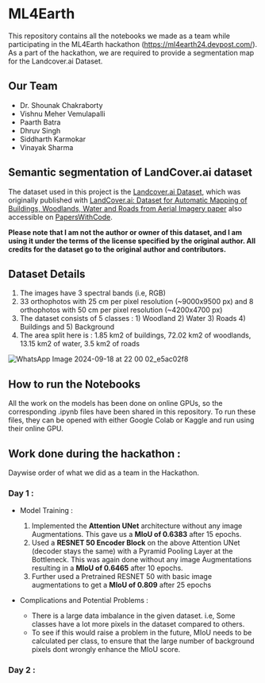 # ML4Earth
This repository contains all the notebooks we made as a team while participating in the ML4Earth hackathon (https://ml4earth24.devpost.com/).
As a part of the hackathon, we are required to provide a segmentation map for the Landcover.ai Dataset.

## Our Team

- Dr. Shounak Chakraborty
- Vishnu Meher Vemulapalli
- Paarth Batra
- Dhruv Singh
- Siddharth Karmokar
- Vinayak Sharma

## Semantic segmentation of LandCover.ai dataset


The dataset used in this project is the [Landcover.ai Dataset](https://landcover.ai.linuxpolska.com/), 
which was originally published with [LandCover.ai: Dataset for Automatic Mapping of Buildings, Woodlands, Water and Roads from Aerial Imagery paper](https://arxiv.org/abs/2005.02264)
also accessible on [PapersWithCode](https://paperswithcode.com/paper/landcover-ai-dataset-for-automatic-mapping-of).

**Please note that I am not the author or owner of this dataset, and I am using it under the terms of the license specified by the original author. 
All credits for the dataset go to the original author and contributors.**

## Dataset Details
1. The images have 3 spectral bands (i.e, RGB)
2. 33 orthophotos with 25 cm per pixel resolution (~9000x9500 px) and 8 orthophotos with 50 cm per pixel resolution (~4200x4700 px)
3. The dataset consists of 5 classes : 1) Woodland 2) Water 3) Roads 4) Buildings and 5) Background
4. The area split here is : 1.85 km2 of buildings, 72.02 km2 of woodlands, 13.15 km2 of water, 3.5 km2 of roads

![WhatsApp Image 2024-09-18 at 22 00 02_e5ac02f8](https://github.com/user-attachments/assets/32650a6d-9c5c-4b7a-9a79-dfddefc02c3a)

## How to run the Notebooks

All the work on the models has been done on online GPUs, so the corresponding .ipynb files have been shared in this repository. 
To run these files, they can be opened with either Google Colab or Kaggle and run using their online GPU.

## Work done during the hackathon :

Daywise order of what we did as a team in the Hackathon.

  ### Day 1 :

  - Model Training :
    1) Implemented the **Attention UNet** architecture without any image Augmentations. This gave us a **MIoU of 0.6383** after 15 epochs.
    2) Used a **RESNET 50 Encoder Block** on the above Attention UNet (decoder stays the same) with a Pyramid Pooling Layer at the Bottleneck. This was again done without any image Augmentations resulting in a **MIoU of 0.6465** after 10 epochs.
    3) Further used a Pretrained RESNET 50 with basic image augmentations to get a **MIoU of 0.809** after 25 epochs
       
  - Complications and Potential Problems :
      - There is a large data imbalance in the given dataset. i.e, Some classes have a lot more pixels in the dataset compared to others.
      - To see if this would raise a problem in the future, MIoU needs to be calculated per class, to ensure that the large number of background pixels dont wrongly enhance the MIoU score.
 
  ### Day 2 :

